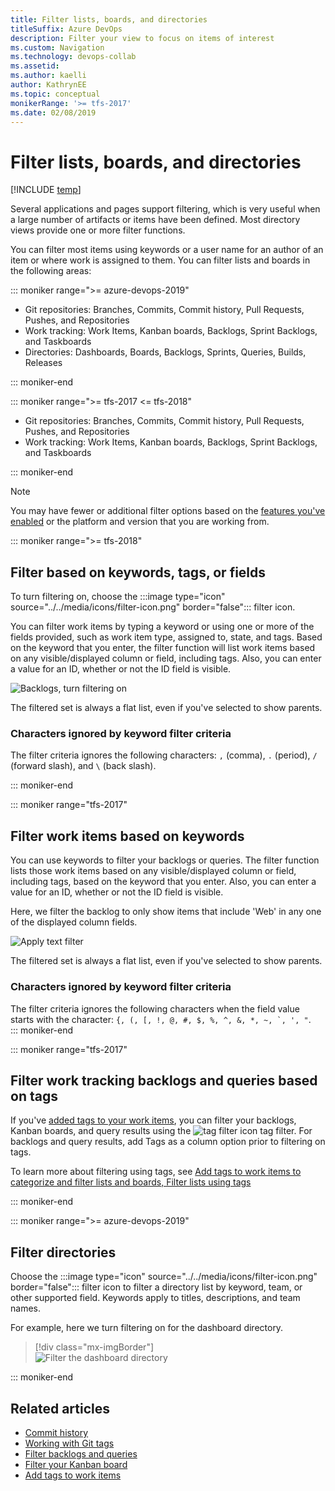```yaml
---
title: Filter lists, boards, and directories
titleSuffix: Azure DevOps 
description: Filter your view to focus on items of interest 
ms.custom: Navigation
ms.technology: devops-collab
ms.assetid: 
ms.author: kaelli
author: KathrynEE
ms.topic: conceptual
monikerRange: '>= tfs-2017'
ms.date: 02/08/2019
---
```

  


# Filter lists, boards, and directories 

[!INCLUDE [temp](../../includes/version-tfs-2017-through-vsts.md)] 

Several applications and pages support filtering, which is very useful when a large number of artifacts or items have been defined. Most directory views provide one or more filter functions. 

You can filter most items using keywords or a user name for an author of an item or where work is assigned to them. You can filter lists and boards in the following areas: 


::: moniker range=">= azure-devops-2019"  
- Git repositories: Branches, Commits, Commit history, Pull Requests, Pushes, and Repositories  
- Work tracking: Work Items, Kanban boards, Backlogs, Sprint Backlogs, and Taskboards 
- Directories: Dashboards, Boards, Backlogs, Sprints, Queries, Builds, Releases  

::: moniker-end

::: moniker range=">= tfs-2017 <= tfs-2018"
- Git repositories: Branches, Commits, Commit history, Pull Requests, Pushes, and Repositories  
- Work tracking: Work Items, Kanban boards, Backlogs, Sprint Backlogs, and Taskboards 

::: moniker-end


> [!NOTE]   
> You may have fewer or additional filter options based on the [features you've enabled](preview-features.md) or the platform and version that you are working from.


<a id="filter"></a>

::: moniker range=">= tfs-2018"
## Filter based on keywords, tags, or fields

To turn filtering on, choose the :::image type="icon" source="../../media/icons/filter-icon.png" border="false"::: filter icon. 

You can filter work items by typing a keyword or using one or more of the fields provided, such as work item type, assigned to, state, and tags. Based on the keyword that you enter, the filter function will list work items based on any visible/displayed column or field, including tags. Also, you can enter a value for an ID, whether or not the ID field is visible.  

![Backlogs, turn filtering on](../../boards/backlogs/media/filter-backlogs-options.png)

The filtered set is always a flat list, even if you've selected to show parents. 

### Characters ignored by keyword filter criteria

The filter criteria ignores the following characters: `,` (comma), `.` (period), `/` (forward slash), and `\` (back slash). 

::: moniker-end


::: moniker range="tfs-2017"

## Filter work items based on keywords

You can use keywords to filter your backlogs or queries. The filter function lists those work items based on any visible/displayed column or field, including tags, based on the keyword that you enter. Also, you can enter a value for an ID, whether or not the ID field is visible.  

Here, we filter the backlog to only show items that include 'Web' in any one of the displayed column fields. 

![Apply text filter](../../boards/backlogs/media/cyb-filter-backlog.png)   

The filtered set is always a flat list, even if you've selected to show parents.  


### Characters ignored by keyword filter criteria

The filter criteria ignores the following characters when the field value starts with the character: ```{, (, [, !, @, #, $, %, ^, &, *, ~, `, ', "```.  
::: moniker-end

::: moniker range="tfs-2017"
## Filter work tracking backlogs and queries based on tags

If you've [added tags to your work items](../../boards/queries/add-tags-to-work-items.md), you can filter your backlogs, Kanban boards, and query results using the ![tag filter icon](../../boards/media/icons/tag_filter_icon.png) tag filter. For backlogs and query results, add Tags as a column option prior to filtering on tags.  

To learn more about filtering using tags, see [Add tags to work items to categorize and filter lists and boards, Filter lists using tags](../../boards/queries/add-tags-to-work-items.md#filter)
 
::: moniker-end

::: moniker range=">= azure-devops-2019"
## Filter directories

Choose the :::image type="icon" source="../../media/icons/filter-icon.png" border="false"::: filter icon to filter a directory list by keyword, team, or other supported field. Keywords apply to titles, descriptions, and team names. 

For example, here we turn filtering on for the dashboard directory. 

> [!div class="mx-imgBorder"]  
> ![Filter the dashboard directory](../../report/dashboards/media/dashboards/filter-directory.png)   

::: moniker-end

## Related articles  
- [Commit history](../../repos/git/commit-history.md)
- [Working with Git tags](../../repos/git/git-tags.md)
- [Filter backlogs and queries](../../boards/backlogs/filter-backlogs-boards-plans.md)
- [Filter your Kanban board](../../boards/backlogs/filter-backlogs-boards-plans.md)
- [Add tags to work items](../../boards/queries/add-tags-to-work-items.md)